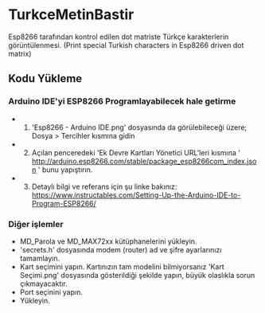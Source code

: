 # TurkceMetinBastir
Esp8266 tarafından kontrol edilen dot matriste Türkçe karakterlerin görüntülenmesi. (Print special Turkish characters in Esp8266 driven dot matrix)
## Kodu Yükleme
### Arduino IDE'yi ESP8266 Programlayabilecek hale getirme
- 1. 'Esp8266 - Arduino IDE.png' dosyasında da görülebileceği üzere; Dosya > Tercihler kısmına gidin
- 2. Açılan penceredeki 'Ek Devre Kartları Yönetici URL'leri kısmına ' http://arduino.esp8266.com/stable/package_esp8266com_index.json ' bunu yapıştırın.
- 3. Detaylı bilgi ve referans için şu linke bakınız: https://www.instructables.com/Setting-Up-the-Arduino-IDE-to-Program-ESP8266/
### Diğer işlemler
- MD_Parola ve MD_MAX72xx kütüphanelerini yükleyin.
- 'secrets.h' dosyasında modem (router) ad ve şifre ayarlarınızı tamamlayın.
- Kart seçimini yapın. Kartınızın tam modelini bilmiyorsanız 'Kart Seçimi.png' dosyasında gösterildiği şekilde yapın, büyük olaslıkla sorun çıkmayacaktır. 
- Port seçinini yapın.
- Yükleyin.
